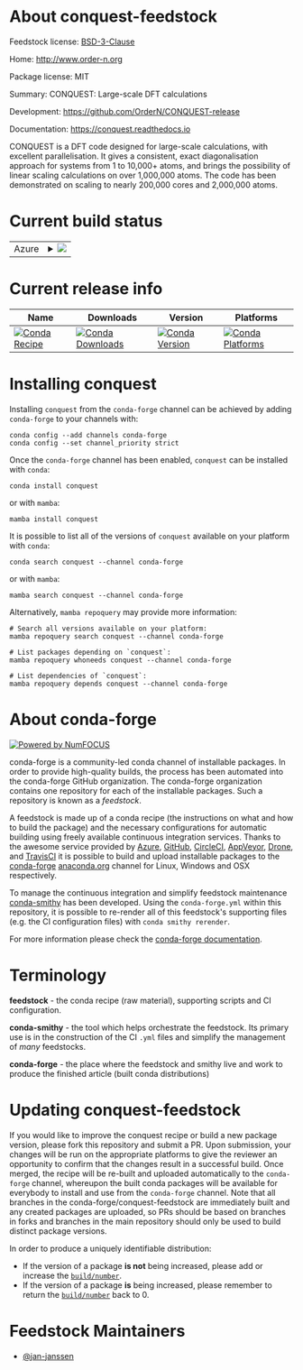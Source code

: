 About conquest-feedstock
========================

Feedstock license: [BSD-3-Clause](https://github.com/conda-forge/conquest-feedstock/blob/main/LICENSE.txt)

Home: http://www.order-n.org

Package license: MIT

Summary: CONQUEST: Large-scale DFT calculations

Development: https://github.com/OrderN/CONQUEST-release

Documentation: https://conquest.readthedocs.io

CONQUEST is a DFT code designed for large-scale calculations, with
excellent parallelisation. It gives a consistent, exact diagonalisation
approach for systems from 1 to 10,000+ atoms, and brings the possibility
of linear scaling calculations on over 1,000,000 atoms. The code has
been demonstrated on scaling to nearly 200,000 cores and 2,000,000 atoms.


Current build status
====================


<table>
    
  <tr>
    <td>Azure</td>
    <td>
      <details>
        <summary>
          <a href="https://dev.azure.com/conda-forge/feedstock-builds/_build/latest?definitionId=22844&branchName=main">
            <img src="https://dev.azure.com/conda-forge/feedstock-builds/_apis/build/status/conquest-feedstock?branchName=main">
          </a>
        </summary>
        <table>
          <thead><tr><th>Variant</th><th>Status</th></tr></thead>
          <tbody><tr>
              <td>linux_64_mpimpich</td>
              <td>
                <a href="https://dev.azure.com/conda-forge/feedstock-builds/_build/latest?definitionId=22844&branchName=main">
                  <img src="https://dev.azure.com/conda-forge/feedstock-builds/_apis/build/status/conquest-feedstock?branchName=main&jobName=linux&configuration=linux%20linux_64_mpimpich" alt="variant">
                </a>
              </td>
            </tr><tr>
              <td>linux_64_mpiopenmpi</td>
              <td>
                <a href="https://dev.azure.com/conda-forge/feedstock-builds/_build/latest?definitionId=22844&branchName=main">
                  <img src="https://dev.azure.com/conda-forge/feedstock-builds/_apis/build/status/conquest-feedstock?branchName=main&jobName=linux&configuration=linux%20linux_64_mpiopenmpi" alt="variant">
                </a>
              </td>
            </tr>
          </tbody>
        </table>
      </details>
    </td>
  </tr>
</table>

Current release info
====================

| Name | Downloads | Version | Platforms |
| --- | --- | --- | --- |
| [![Conda Recipe](https://img.shields.io/badge/recipe-conquest-green.svg)](https://anaconda.org/conda-forge/conquest) | [![Conda Downloads](https://img.shields.io/conda/dn/conda-forge/conquest.svg)](https://anaconda.org/conda-forge/conquest) | [![Conda Version](https://img.shields.io/conda/vn/conda-forge/conquest.svg)](https://anaconda.org/conda-forge/conquest) | [![Conda Platforms](https://img.shields.io/conda/pn/conda-forge/conquest.svg)](https://anaconda.org/conda-forge/conquest) |

Installing conquest
===================

Installing `conquest` from the `conda-forge` channel can be achieved by adding `conda-forge` to your channels with:

```
conda config --add channels conda-forge
conda config --set channel_priority strict
```

Once the `conda-forge` channel has been enabled, `conquest` can be installed with `conda`:

```
conda install conquest
```

or with `mamba`:

```
mamba install conquest
```

It is possible to list all of the versions of `conquest` available on your platform with `conda`:

```
conda search conquest --channel conda-forge
```

or with `mamba`:

```
mamba search conquest --channel conda-forge
```

Alternatively, `mamba repoquery` may provide more information:

```
# Search all versions available on your platform:
mamba repoquery search conquest --channel conda-forge

# List packages depending on `conquest`:
mamba repoquery whoneeds conquest --channel conda-forge

# List dependencies of `conquest`:
mamba repoquery depends conquest --channel conda-forge
```


About conda-forge
=================

[![Powered by
NumFOCUS](https://img.shields.io/badge/powered%20by-NumFOCUS-orange.svg?style=flat&colorA=E1523D&colorB=007D8A)](https://numfocus.org)

conda-forge is a community-led conda channel of installable packages.
In order to provide high-quality builds, the process has been automated into the
conda-forge GitHub organization. The conda-forge organization contains one repository
for each of the installable packages. Such a repository is known as a *feedstock*.

A feedstock is made up of a conda recipe (the instructions on what and how to build
the package) and the necessary configurations for automatic building using freely
available continuous integration services. Thanks to the awesome service provided by
[Azure](https://azure.microsoft.com/en-us/services/devops/), [GitHub](https://github.com/),
[CircleCI](https://circleci.com/), [AppVeyor](https://www.appveyor.com/),
[Drone](https://cloud.drone.io/welcome), and [TravisCI](https://travis-ci.com/)
it is possible to build and upload installable packages to the
[conda-forge](https://anaconda.org/conda-forge) [anaconda.org](https://anaconda.org/)
channel for Linux, Windows and OSX respectively.

To manage the continuous integration and simplify feedstock maintenance
[conda-smithy](https://github.com/conda-forge/conda-smithy) has been developed.
Using the ``conda-forge.yml`` within this repository, it is possible to re-render all of
this feedstock's supporting files (e.g. the CI configuration files) with ``conda smithy rerender``.

For more information please check the [conda-forge documentation](https://conda-forge.org/docs/).

Terminology
===========

**feedstock** - the conda recipe (raw material), supporting scripts and CI configuration.

**conda-smithy** - the tool which helps orchestrate the feedstock.
                   Its primary use is in the construction of the CI ``.yml`` files
                   and simplify the management of *many* feedstocks.

**conda-forge** - the place where the feedstock and smithy live and work to
                  produce the finished article (built conda distributions)


Updating conquest-feedstock
===========================

If you would like to improve the conquest recipe or build a new
package version, please fork this repository and submit a PR. Upon submission,
your changes will be run on the appropriate platforms to give the reviewer an
opportunity to confirm that the changes result in a successful build. Once
merged, the recipe will be re-built and uploaded automatically to the
`conda-forge` channel, whereupon the built conda packages will be available for
everybody to install and use from the `conda-forge` channel.
Note that all branches in the conda-forge/conquest-feedstock are
immediately built and any created packages are uploaded, so PRs should be based
on branches in forks and branches in the main repository should only be used to
build distinct package versions.

In order to produce a uniquely identifiable distribution:
 * If the version of a package **is not** being increased, please add or increase
   the [``build/number``](https://docs.conda.io/projects/conda-build/en/latest/resources/define-metadata.html#build-number-and-string).
 * If the version of a package **is** being increased, please remember to return
   the [``build/number``](https://docs.conda.io/projects/conda-build/en/latest/resources/define-metadata.html#build-number-and-string)
   back to 0.

Feedstock Maintainers
=====================

* [@jan-janssen](https://github.com/jan-janssen/)

